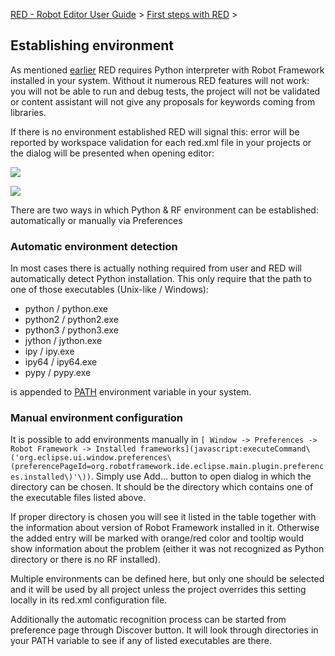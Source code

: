 [RED - Robot Editor User Guide](index.md) > [First steps with
RED](first_steps/first_steps.md) >

## Establishing environment

As mentioned [earlier](download_install.md) RED requires Python interpreter
with Robot Framework installed in your system. Without it numerous RED
features will not work: you will not be able to run and debug tests, the
project will not be validated or content assistant will not give any proposals
for keywords coming from libraries.

If there is no environment established RED will signal this: error will be
reported by workspace validation for each red.xml file in your projects or the
dialog will be presented when opening editor:

![](images/error_missing_env_problem.png)

![](images/error_missing_env_dialog.png)

There are two ways in which Python & RF environment can be established:
automatically or manually via Preferences

### Automatic environment detection

In most cases there is actually nothing required from user and RED will
automatically detect Python installation. This only require that the path to
one of those executables (Unix-like / Windows):

  * python / python.exe
  * python2 / python2.exe
  * python3 / python3.exe
  * jython / jython.exe
  * ipy / ipy.exe
  * ipy64 / ipy64.exe
  * pypy / pypy.exe

is appended to [ PATH](https://en.wikipedia.org/wiki/PATH_\(variable\))
environment variable in your system.

### Manual environment configuration

It is possible to add environments manually in `[ Window -> Preferences ->
Robot Framework -> Installed
frameworks](javascript:executeCommand\('org.eclipse.ui.window.preferences\(preferencePageId=org.robotframework.ide.eclipse.main.plugin.preferences.installed\)'\))`.
Simply use Add... button to open dialog in which the directory can be chosen.
It should be the directory which contains one of the executable files listed
above.

If proper directory is chosen you will see it listed in the table together
with the information about version of Robot Framework installed in it.
Otherwise the added entry will be marked with orange/red color and tooltip
would show information about the problem (either it was not recognized as
Python directory or there is no RF installed).

Multiple environments can be defined here, but only one should be selected and
it will be used by all project unless the project overrides this setting
locally in its red.xml configuration file.

Additionally the automatic recognition process can be started from preference
page through Discover button. It will look through directories in your PATH
variable to see if any of listed executables are there.

  


